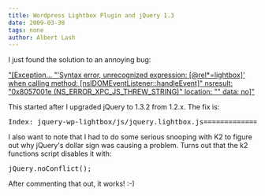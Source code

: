 ```yaml
---
title: Wordpress Lightbox Plugin and jQuery 1.3 
date: 2009-03-30
tags: none
author: Albert Lash
---
```

I just found the solution to an annoying bug:

<a href="http://plugins.jquery.com/node/5922">"[Exception... "'Syntax error, unrecognized expression: [@rel*=lightbox]' when calling method: [nsIDOMEventListener::handleEvent]" nsresult: "0x8057001e (NS_ERROR_XPC_JS_THREW_STRING)" location: "" data: no]"</a>

This started after I upgraded jQuery to 1.3.2 from 1.2.x. The fix is:

<pre>
Index: jquery-wp-lightbox/js/jquery.lightbox.js===================================================================--- jquery-wp-lightbox/js/jquery.lightbox.js	(revision 654)+++ jquery-wp-lightbox/js/jquery.lightbox.js	(working copy)@@ -501,7 +501,7 @@ 			var groups_n = 0; 			var orig_rel = this.rel; 			// Create the groups-			$.each($('[@rel*='+orig_rel+']'), function(index, obj){+			$.each($('[rel*='+orig_rel+']'), function(index, obj){ 				// Get the group 				var rel = $(obj).attr('rel'); 				// Are we really a group</pre>

I also want to note that I had to do some serious snooping with K2 to figure out why jQuery's dollar sign was causing a problem. Turns out that the k2 functions script disables it with:

<pre class="javascript">
jQuery.noConflict();</pre>

After commenting that out, it works! :-)


